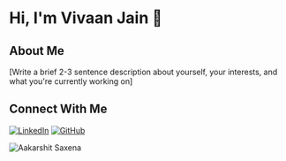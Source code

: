 # Hi, I'm Vivaan Jain 👋

## About Me
[Write a brief 2-3 sentence description about yourself, your interests, and what you're currently working on]

## Connect With Me
[![LinkedIn](https://img.shields.io/badge/LinkedIn-0077B5?style=for-the-badge&logo=linkedin&logoColor=white)](https://www.linkedin.com/in/aakarshit-saxena-2248451b0/)
[![GitHub](https://img.shields.io/badge/GitHub-100000?style=for-the-badge&logo=github&logoColor=white)](https://github.com/aakarshit15)

<img src="../images/introduction/aakarshit.jpg" alt="Aakarshit Saxena">